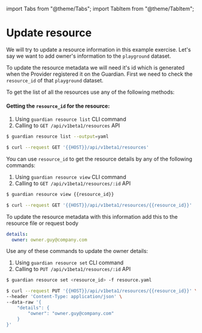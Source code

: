 import Tabs from "@theme/Tabs";
import TabItem from "@theme/TabItem";

# Update resource

We will try to update a resource information in this example exercise. Let's say we want to add owner's information to the `playground` dataset.

To update the resource metadata we will need it's id which is generated when the Provider registered it on the Guardian. First we need to check the `resource_id` of that `playground` dataset.

To get the list of all the resources use any of the following methods:

#### Getting the `resource_id` for the resource:

1. Using `guardian resource list` CLI command
2. Calling to `GET /api/v1beta1/resources` API

<Tabs groupId="api">
  <TabItem value="cli" label="CLI" default>

```bash
$ guardian resource list --output=yaml
```

  </TabItem>
  <TabItem value="http" label="HTTP">

```bash
$ curl --request GET '{{HOST}}/api/v1beta1/resources'
```

  </TabItem>
</Tabs>

You can use `resource_id` to get the resource details by any of the following commands:

1. Using `guardian resource view` CLI command
2. Calling to `GET /api/v1beta1/resources/:id` API

<Tabs groupId="api">
  <TabItem value="cli" label="CLI" default>

```bash
$ guardian resource view {{resource_id}}
```

  </TabItem>
  <TabItem value="http" label="HTTP">

```bash
$ curl --request GET '{{HOST}}/api/v1beta1/resources/{{resource_id}}'
```

  </TabItem>
</Tabs>

To update the resource metadata with this information add this to the resource file or request body

```yaml
details:
  owner: owner.guy@company.com
```

Use any of these commands to update the owner details:

1. Using `guardian resource set` CLI command
2. Calling to `PUT /api/v1beta1/resources/:id` API

<Tabs groupId="api">
  <TabItem value="cli" label="CLI" default>

```bash
$ guardian resource set <resource_id> -f resource.yaml
```

  </TabItem>
  <TabItem value="http" label="HTTP">

```bash
$ curl --request PUT '{{HOST}}/api/v1beta1/resources/{{resource_id}}' \
--header 'Content-Type: application/json' \
--data-raw '{
    "details": {
        "owner": "owner.guy@company.com"
    }
}'
```

  </TabItem>
</Tabs>
